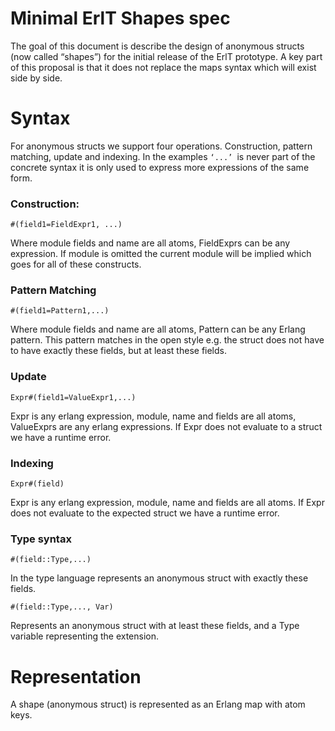 # Minimal ErlT Shapes spec

The goal of this document is describe the design of anonymous structs (now called “shapes”) for the initial release of the ErlT prototype. A key part of this proposal is that it does not replace the maps syntax which will exist side by side.

# Syntax

For anonymous structs we support four operations. Construction, pattern matching, update and indexing. In the examples 
`‘...’ `is never part of the concrete syntax it is only used to express more expressions of the same form.

### Construction:

`#(field1=FieldExpr1, ...)`

Where module fields and name are all atoms, FieldExprs can be any expression. If module is omitted the current module will be implied which goes for all of these constructs.

### Pattern Matching

`#(field1=Pattern1,...)`

Where module fields and name are all atoms, Pattern can be any Erlang pattern. This pattern matches in the open style e.g. the struct does not have to have exactly these fields, but at least these fields.

### Update

`Expr#(field1=ValueExpr1,...)`


Expr is any erlang expression, module, name and fields are all atoms, ValueExprs are any erlang expressions. If Expr does not evaluate to a struct we have a runtime error.

### Indexing

`Expr#(field)`

Expr is any erlang expression, module, name and fields are all atoms. If Expr does not evaluate to the expected struct we have a runtime error.

### Type syntax

`#(field::Type,...)`

In the type language represents an anonymous struct with exactly these fields.

`#(field::Type,..., Var)`

Represents an anonymous struct with at least these fields, and a Type variable representing the extension.



# Representation

A shape (anonymous struct) is represented as an Erlang map with atom keys.


